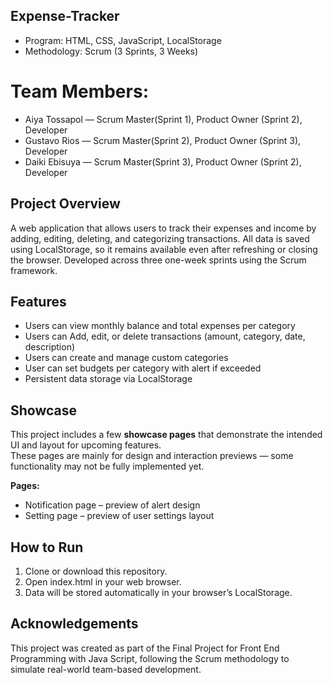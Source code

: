 ## Expense-Tracker
- Program: HTML, CSS, JavaScript, LocalStorage
- Methodology: Scrum (3 Sprints, 3 Weeks)
  
# Team Members:
- Aiya Tossapol — Scrum Master(Sprint 1), Product Owner (Sprint 2), Developer
- Gustavo Rios — Scrum Master(Sprint 2), Product Owner (Sprint 3), Developer
- Daiki Ebisuya  — Scrum Master(Sprint 3), Product Owner (Sprint 2), Developer

## Project Overview 
A web application that allows users to track their expenses and income by adding, editing, deleting, and categorizing transactions.
All data is saved using LocalStorage, so it remains available even after refreshing or closing the browser.
Developed across three one-week sprints using the Scrum framework.

## Features
- Users can view monthly balance and total expenses per category
- Users can Add, edit, or delete transactions (amount, category, date, description)
- Users can create and manage custom categories
- User can set budgets per category with alert if exceeded
- Persistent data storage via LocalStorage
  
## Showcase
This project includes a few **showcase pages** that demonstrate the intended UI and layout for upcoming features.  
These pages are mainly for design and interaction previews — some functionality may not be fully implemented yet.

**Pages:**
- Notification page – preview of alert design
- Setting page – preview of user settings layout
  
## How to Run
1. Clone or download this repository.
2. Open index.html in your web browser.
3. Data will be stored automatically in your browser’s LocalStorage.

## Acknowledgements
This project was created as part of the Final Project for Front End Programming with Java Script,
following the Scrum methodology to simulate real-world team-based development.

